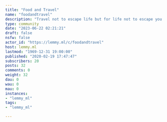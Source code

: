 ```yaml
---
title: "Food and Travel" 
name: "foodandtravel"
description: "Travel not to escape life but for life not to escape you "
type: community
date: "2023-06-22 02:21:21"
draft: false
nsfw: false
actor_id: "https://lemmy.ml/c/foodandtravel"
host: lemmy.ml
lastmod: "1969-12-31 19:00:00"
published: "2020-02-19 17:47:47"
subscribers: 20
posts: 32
comments: 0
weight: 32
dau: 0
wau: 0
mau: 0
instances:
- "lemmy_ml"
tags: 
- "lemmy_ml"

---
```

